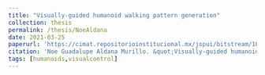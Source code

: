 ```yaml
---
title: "Visually-guided humanoid walking pattern generation"
collection: thesis
permalink: /thesis/NoeAldana
date: 2021-03-25
paperurl: 'https://cimat.repositorioinstitucional.mx/jspui/bitstream/1008/1122/1/TE%20828.pdf'
citation: 'Noe Guadalupe Aldana Murillo. &quot;Visually-guided humanoid walking pattern generation&quot;. PhD. Thesis, CIMAT A.C., 2021.'
tags: [humanoids,visualcontrol]
---
```

